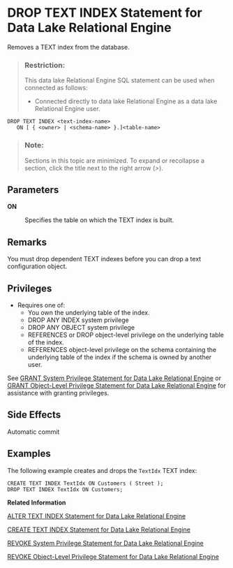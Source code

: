 <!-- loioa60331d484f21015b12ac440f67fd4d1 -->

# DROP TEXT INDEX Statement for Data Lake Relational Engine

Removes a TEXT index from the database.



> ### Restriction:  
> This data lake Relational Engine SQL statement can be used when connected as follows:
> 
> -   Connected directly to data lake Relational Engine as a data lake Relational Engine user.



```
DROP TEXT INDEX <text-index-name>
   ON [ { <owner> | <schema-name> }.]<table-name>
```



> ### Note:  
> Sections in this topic are minimized. To expand or recollapse a section, click the title next to the right arrow \(*\>*\).



<a name="loioa60331d484f21015b12ac440f67fd4d1__IQ_Parameters"/>

## Parameters


<dl>
<dt><b>

ON

</b></dt>
<dd>

Specifies the table on which the TEXT index is built.



</dd>
</dl>



<a name="loioa60331d484f21015b12ac440f67fd4d1__IQ_Usage"/>

## Remarks

You must drop dependent TEXT indexes before you can drop a text configuration object.



<a name="loioa60331d484f21015b12ac440f67fd4d1__IQ_Permissions"/>

## Privileges

-   Requires one of:
    -   You own the underlying table of the index.
    -   DROP ANY INDEX system privilege
    -   DROP ANY OBJECT system privilege
    -   REFERENCES or DROP object-level privilege on the underlying table of the index.
    -   REFERENCES object-level privilege on the schema containing the underlying table of the index if the schema is owned by another user.


See [GRANT System Privilege Statement for Data Lake Relational Engine](grant-system-privilege-statement-for-data-lake-relational-engine-a3dfcb0.md) or [GRANT Object-Level Privilege Statement for Data Lake Relational Engine](grant-object-level-privilege-statement-for-data-lake-relational-engine-a3e154f.md) for assistance with granting privileges.



<a name="loioa60331d484f21015b12ac440f67fd4d1__IQ_Side_Effects"/>

## Side Effects

Automatic commit



<a name="loioa60331d484f21015b12ac440f67fd4d1__IQ_Examples"/>

## Examples

The following example creates and drops the `TextIdx` TEXT index:

```
CREATE TEXT INDEX TextIdx ON Customers ( Street );
DROP TEXT INDEX TextIdx ON Customers;
```

**Related Information**  


[ALTER TEXT INDEX Statement for Data Lake Relational Engine](alter-text-index-statement-for-data-lake-relational-engine-a602711.md "Renames, moves or alters the definition of a TEXT index.")

[CREATE TEXT INDEX Statement for Data Lake Relational Engine](create-text-index-statement-for-data-lake-relational-engine-a602ced.md "Creates a TEXT index and specifies the text configuration object to use.")

[REVOKE System Privilege Statement for Data Lake Relational Engine](revoke-system-privilege-statement-for-data-lake-relational-engine-a3eadda.md "Removes specific system privileges from specific users and the right to administer the privilege.")

[REVOKE Object-Level Privilege Statement for Data Lake Relational Engine](revoke-object-level-privilege-statement-for-data-lake-relational-engine-a3e7af2.md "Removes object-level privileges that were given using the GRANT statement.")

